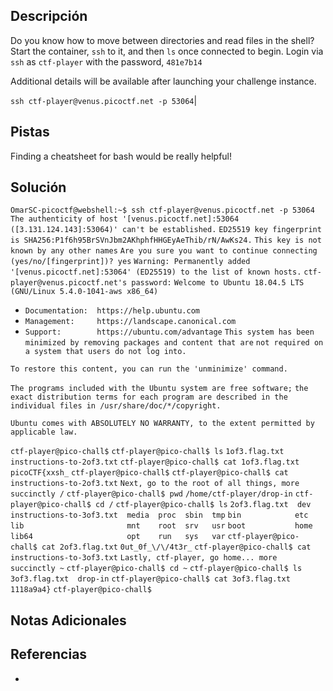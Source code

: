 ## Descripción

Do you know how to move between directories and read files in the shell? Start the container, `ssh` to it, and then `ls` once connected to begin. Login via `ssh` as `ctf-player` with the password, `481e7b14`

Additional details will be available after launching your challenge instance.

`ssh ctf-player@venus.picoctf.net -p 53064`|

## Pistas

Finding a cheatsheet for bash would be really helpful!

## Solución

`OmarSC-picoctf@webshell:~$ ssh ctf-player@venus.picoctf.net -p 53064`
`The authenticity of host '[venus.picoctf.net]:53064 ([3.131.124.143]:53064)' can't be established.`
`ED25519 key fingerprint is SHA256:P1f6h95BrSVnJbm2AKhphfHHGEyAeThib/rN/AwKs24.`
`This key is not known by any other names`
`Are you sure you want to continue connecting (yes/no/[fingerprint])? yes`
`Warning: Permanently added '[venus.picoctf.net]:53064' (ED25519) to the list of known hosts.`
`ctf-player@venus.picoctf.net's password:` 
`Welcome to Ubuntu 18.04.5 LTS (GNU/Linux 5.4.0-1041-aws x86_64)`

 * `Documentation:  https://help.ubuntu.com`
 * `Management:     https://landscape.canonical.com`
 * `Support:        https://ubuntu.com/advantage`
`This system has been minimized by removing packages and content that are`
`not required on a system that users do not log into.`

`To restore this content, you can run the 'unminimize' command.`

`The programs included with the Ubuntu system are free software;`
`the exact distribution terms for each program are described in the`
`individual files in /usr/share/doc/*/copyright.`

`Ubuntu comes with ABSOLUTELY NO WARRANTY, to the extent permitted by`
`applicable law.`

`ctf-player@pico-chall$` 
`ctf-player@pico-chall$ ls`
`1of3.flag.txt  instructions-to-2of3.txt`
`ctf-player@pico-chall$ cat 1of3.flag.txt`            
`picoCTF{xxsh_`
`ctf-player@pico-chall$` 
`ctf-player@pico-chall$ cat instructions-to-2of3.txt` 
`Next, go to the root of all things, more succinctly /`
`ctf-player@pico-chall$ pwd`
`/home/ctf-player/drop-in`
`ctf-player@pico-chall$ cd /`
`ctf-player@pico-chall$ ls`
`2of3.flag.txt  dev   instructions-to-3of3.txt  media  proc  sbin  tmp`
`bin            etc   lib                       mnt    root  srv   usr`
`boot           home  lib64                     opt    run   sys   var`
`ctf-player@pico-chall$ cat 2of3.flag.txt` 
`0ut_0f_\/\/4t3r_`
`ctf-player@pico-chall$ cat instructions-to-3of3.txt` 
`Lastly, ctf-player, go home... more succinctly ~`
`ctf-player@pico-chall$ cd ~`
`ctf-player@pico-chall$ ls`
`3of3.flag.txt  drop-in`
`ctf-player@pico-chall$ cat 3of3.flag.txt` 
`1118a9a4}`
`ctf-player@pico-chall$` 


## Notas Adicionales



## Referencias
- 

